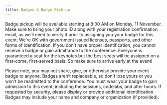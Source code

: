 ```yaml
---
title: Badges & Badge Pick-up
---
```


Badge pickup will be available starting at 8:00 AM on Monday, 11 November. Make sure to bring your photo ID along with your registration confirmation email, as we’ll need to verify it prior to assigning you your badge for this event. We’re OK with government issued licenses, passports, and other forms of identification. If you don’t have proper identification, you cannot receive a badge or gain admittance to the conference. Everyone is guaranteed a seat for the keynotes but the best seats will be assigned on a first-come, first-served basis. So make sure to arrive early at the event!

Please note, you may not share, give, or otherwise provide your event badge to anyone. Badges aren’t replaceable, so don't lose yours or you won’t be readmitted to the conference. You must wear your badge to gain admission to this event, including the sessions, codelabs, and after hours. If requested by security, please display or provide additional identification. Badges may include your name and company or organization (if provided).
